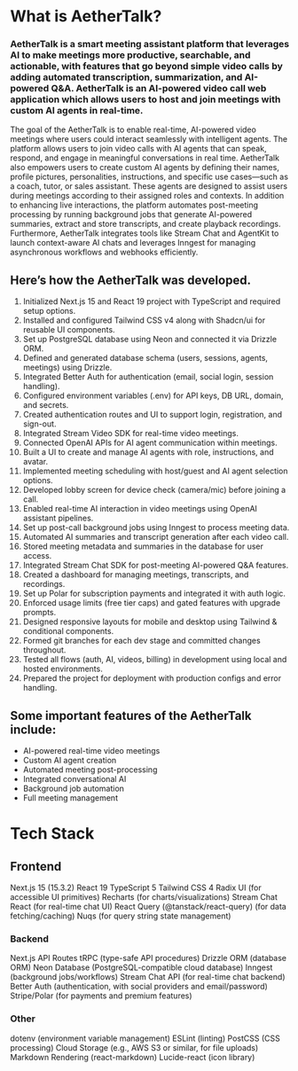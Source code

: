 # What is AetherTalk?
### AetherTalk is a smart meeting assistant platform that leverages AI to make meetings more productive, searchable, and actionable, with features that go beyond simple video calls by adding automated transcription, summarization, and AI-powered Q&A. AetherTalk is an AI-powered video call web application which allows users to host and join meetings with custom AI agents in real-time.

The goal of the AetherTalk is to enable real-time, AI-powered video meetings where users could interact seamlessly with intelligent agents. The platform allows users to join video calls with AI agents that can speak, respond, and engage in meaningful conversations in real time. AetherTalk also empowers users to create custom AI agents by defining their names, profile pictures, personalities, instructions, and specific use cases—such as a coach, tutor, or sales assistant. These agents are designed to assist users during meetings according to their assigned roles and contexts. In addition to enhancing live interactions, the platform automates post-meeting processing by running background jobs that generate AI-powered summaries, extract and store transcripts, and create playback recordings. Furthermore, AetherTalk integrates tools like Stream Chat and AgentKit to launch context-aware AI chats and leverages Inngest for managing asynchronous workflows and webhooks efficiently.


## Here’s how the AetherTalk was developed.
1. Initialized Next.js 15 and React 19 project with TypeScript and required setup options.
2. Installed and configured Tailwind CSS v4 along with Shadcn/ui for reusable UI components.
3. Set up PostgreSQL database using Neon and connected it via Drizzle ORM.
4. Defined and generated database schema (users, sessions, agents, meetings) using Drizzle.
5. Integrated Better Auth for authentication (email, social login, session handling).
6. Configured environment variables (.env) for API keys, DB URL, domain, and secrets.
7. Created authentication routes and UI to support login, registration, and sign-out.
8. Integrated Stream Video SDK for real-time video meetings.
9. Connected OpenAI APIs for AI agent communication within meetings.
10. Built a UI to create and manage AI agents with role, instructions, and avatar.
11. Implemented meeting scheduling with host/guest and AI agent selection options.
12. Developed lobby screen for device check (camera/mic) before joining a call.
13. Enabled real-time AI interaction in video meetings using OpenAI assistant pipelines.
14. Set up post-call background jobs using Inngest to process meeting data.
15. Automated AI summaries and transcript generation after each video call.
16. Stored meeting metadata and summaries in the database for user access.
17. Integrated Stream Chat SDK for post-meeting AI-powered Q&A features.
18. Created a dashboard for managing meetings, transcripts, and recordings.
19. Set up Polar for subscription payments and integrated it with auth logic.
20. Enforced usage limits (free tier caps) and gated features with upgrade prompts.
21. Designed responsive layouts for mobile and desktop using Tailwind & conditional components.
22. Formed git branches for each dev stage and committed changes throughout.
24. Tested all flows (auth, AI, videos, billing) in development using local and hosted environments.
25. Prepared the project for deployment with production configs and error handling.


## Some important features of the AetherTalk include:
* AI-powered real-time video meetings
* Custom AI agent creation
* Automated meeting post-processing
* Integrated conversational AI
* Background job automation
* Full meeting management


# Tech Stack

## Frontend
Next.js 15 (15.3.2)
React 19
TypeScript 5
Tailwind CSS 4
Radix UI (for accessible UI primitives)
Recharts (for charts/visualizations)
Stream Chat React (for real-time chat UI)
React Query (@tanstack/react-query) (for data fetching/caching)
Nuqs (for query string state management)

### Backend
Next.js API Routes
tRPC (type-safe API procedures)
Drizzle ORM (database ORM)
Neon Database (PostgreSQL-compatible cloud database)
Inngest (background jobs/workflows)
Stream Chat API (for real-time chat backend)
Better Auth (authentication, with social providers and email/password)
Stripe/Polar (for payments and premium features)

### Other
dotenv (environment variable management)
ESLint (linting)
PostCSS (CSS processing)
Cloud Storage (e.g., AWS S3 or similar, for file uploads)
Markdown Rendering (react-markdown)
Lucide-react (icon library)


